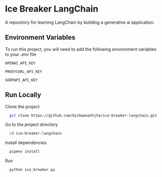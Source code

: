 # Ice Breaker LangChain
A repository for learning LangChain by building a generative ai application.

## Environment Variables

To run this project, you will need to add the following environment variables to your .env file

`OPENAI_API_KEY`

`PROXYCURL_API_KEY`

`SERPAPI_API_KEY`

## Run Locally
Clone the project

```bash
  git clone https://github.com/bishwanathjha/ice-breaker-langchain.git
```

Go to the project directory

```bash
  cd ice-breaker-langchain
```

Install dependencies

```bash
  pipenv install
```
Run

```bash
  python ice_breaker.py
```

